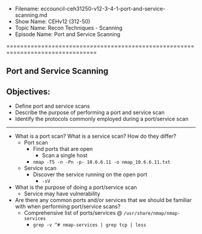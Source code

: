 - Filename: eccouncil-ceh31250-v12-3-4-1-port-and-service-scanning.md
- Show Name: CEHv12 (312-50)
- Topic Name: Recon Techniques - Scanning
- Episode Name: Port and Service Scanning

================================================================================


Port and Service Scanning
--------------------------------------------------------------------------------

Objectives:
--------------------------------------------------------------------------------
- Define port and service scans
- Describe the purpose of performing a port and service scan
- Identify the protocols commonly employed during a port/service scan

--------------------------------------------------------------------------------

+ What is a port scan? What is a service scan? How do they differ?
  - Port scan
    + Find ports that are open
      - Scan a single host
	+ `nmap -T5 -n -Pn -p- 10.6.6.11 -o nmap_10.6.6.11.txt`
  - Service scan
    + Discover the service running on the open port
      - `-sV`
+ What is the purpose of doing a port/service scan
  - Service may have vulnerability
+ Are there any common ports and/or services that we should be familiar with
  when performing port/service scans?
  - Comprehensive list of ports/services @ `/usr/share/nmap/nmap-services`
    + `grep -v ^# nmap-services | grep tcp | less`
